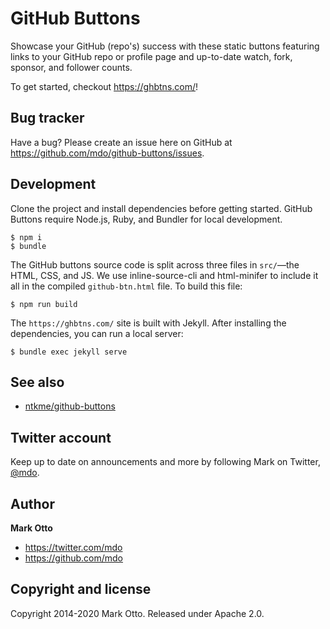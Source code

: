 # GitHub Buttons

Showcase your GitHub (repo's) success with these static buttons featuring links to your GitHub repo or profile page and up-to-date watch, fork, sponsor, and follower counts.

To get started, checkout <https://ghbtns.com/>!

## Bug tracker

Have a bug? Please create an issue here on GitHub at <https://github.com/mdo/github-buttons/issues>.

## Development

Clone the project and install dependencies before getting started. GitHub Buttons require Node.js, Ruby, and Bundler for local development.

```shell
$ npm i
$ bundle
```

The GitHub buttons source code is split across three files in `src/`—the HTML, CSS, and JS. We use inline-source-cli and html-minifer to include it all in the compiled `github-btn.html` file. To build this file:

```shell
$ npm run build
```

The `https://ghbtns.com/` site is built with Jekyll. After installing the dependencies, you can run a local server:

```shell
$ bundle exec jekyll serve
```

## See also

- [ntkme/github-buttons](https://buttons.github.io/)

## Twitter account

Keep up to date on announcements and more by following Mark on Twitter, [@mdo](https://twitter.com/mdo).

## Author

**Mark Otto**

* https://twitter.com/mdo
* https://github.com/mdo

## Copyright and license

Copyright 2014-2020 Mark Otto. Released under Apache 2.0.
